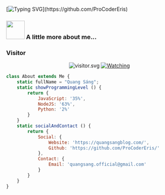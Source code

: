 [![Typing SVG](https://readme-typing-svg.herokuapp.com?color=%2336BCF7&size=25&vCenter=true&height=40&lines=Hi%2C+I'm+Eris+!;Welcome+to+my+Github+!)](https://github.com/ProCoderEris)

### <img src="https://media.giphy.com/media/VgCDAzcKvsR6OM0uWg/giphy.gif" width="50"> A little more about me...  

<h3 align="left">Visitor</h3>
<p align="center">
<img src="https://count.getloli.com/get/@ProCoderEris?theme=rule34" alt="visitor.svg">
  <a href="https://komarev.com/ghpvc/?username=ProCoderEris&color=blue&style=flat-square&label=Profile+Views"><img title="Watching" src="https://komarev.com/ghpvc/?username=ProCoderEris&color=blue&style=flat-square&label=Profile+View"></a>
</p> 

```javascript
class About extends Me {
    static fullName = "Quang Sáng";
    static showProgrammingLevel () {
        return {
            JavaScript: '35%',
            NodeJS: '63%',
            Python: '2%'
        }
    }
    static socialAndContact () {
        return {
            Social: {
                Website: 'https://quangsangblog.com/',
                Github: 'https://github.com/ProCoderEris/'
            },
            Contact: {
                Email: 'quangsang.official@gmail.com'
            }
        }
    }
}
```
